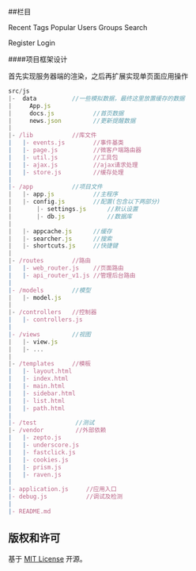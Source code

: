 ##栏目

Recent
Tags
Popular
Users
Groups
Search

Register
Login

####项目框架设计

首先实现服务器端的渲染，之后再扩展实现单页面应用操作

```js
src/js
|-  data          //一些模拟数据，最终这里放置缓存的数据
|     App.js
|     docs.js           //首页数据
|     news.json         //更新提醒数据
|
|- /lib           //库文件
|   |- events.js        //事件基类
|   |- page.js          //微客户端路由器
|   |- util.js          //工具包
|   |- ajax.js          //ajax请求处理
|   |- store.js         //缓存处理
|
|- /app           //项目文件
|   |- app.js           //主程序
|   |- config.js        //配置(包含以下两部分)
|       |- settings.js      //默认设置
|       |- db.js            //数据库
|
|   |- appcache.js      //缓存
|   |- searcher.js      //搜索
|   |- shortcuts.js     //快捷键
|
|- /routes        //路由
|   |- web_router.js    //页面路由
|   |- api_router_v1.js //管理后台路由
|
|- /models        //模型
|   |- model.js
|
|- /controllers   //控制器
|   |- controllers.js
|
|- /views         //视图
|   |- view.js
|   |- ...
|
|- /templates     //模板
|   |- layout.html
|   |- index.html
|   |- main.html
|   |- sidebar.html
|   |- list.html
|   |- path.html
|
|- /test           //测试
|- /vendor         //外部依赖
|   |- zepto.js
|   |- underscore.js
|   |- fastclick.js
|   |- cookies.js
|   |- prism.js
|   |- raven.js
|
|- application.js     //应用入口
|- debug.js           //调试及检测
|
|- README.md
```

## 版权和许可 

基于 [MIT License](http://en.wikipedia.org/wiki/MIT_License "WikiPedia 中关于 MIT License 的描述") 开源。
